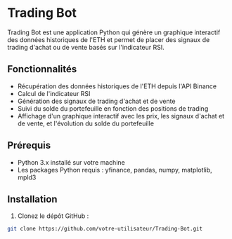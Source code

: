 # Trading Bot

Trading Bot est une application Python qui génère un graphique interactif des données historiques de l'ETH et permet de placer des signaux de trading d'achat ou de vente basés sur l'indicateur RSI.

## Fonctionnalités

- Récupération des données historiques de l'ETH depuis l'API Binance
- Calcul de l'indicateur RSI
- Génération des signaux de trading d'achat et de vente
- Suivi du solde du portefeuille en fonction des positions de trading
- Affichage d'un graphique interactif avec les prix, les signaux d'achat et de vente, et l'évolution du solde du portefeuille

## Prérequis

- Python 3.x installé sur votre machine
- Les packages Python requis : yfinance, pandas, numpy, matplotlib, mpld3

## Installation

1. Clonez le dépôt GitHub :

```bash
git clone https://github.com/votre-utilisateur/Trading-Bot.git
